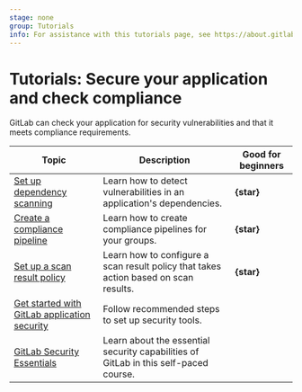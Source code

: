 ```yaml
---
stage: none
group: Tutorials
info: For assistance with this tutorials page, see https://about.gitlab.com/handbook/product/ux/technical-writing/#assignments-to-other-projects-and-subjects.
---
```


# Tutorials: Secure your application and check compliance

GitLab can check your application for security vulnerabilities and that it meets compliance requirements.

| Topic | Description | Good for beginners |
|-------|-------------|--------------------|
| [Set up dependency scanning](dependency_scanning.md) | Learn how to detect vulnerabilities in an application's dependencies. | **{star}** |
| [Create a compliance pipeline](compliance_pipeline/index.md) | Learn how to create compliance pipelines for your groups. | **{star}** |
| [Set up a scan result policy](scan_result_policy/index.md) | Learn how to configure a scan result policy that takes action based on scan results. | **{star}** |
| [Get started with GitLab application security](../user/application_security/get-started-security.md) | Follow recommended steps to set up security tools. | |
| [GitLab Security Essentials](https://levelup.gitlab.com/courses/security-essentials) | Learn about the essential security capabilities of GitLab in this self-paced course. | |
